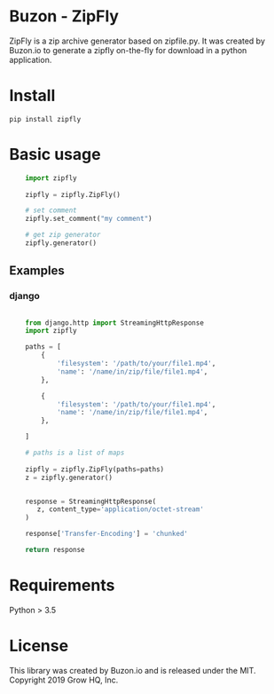 # Buzon - ZipFly

ZipFly is a zip archive generator based on zipfile.py.
It was created by Buzon.io to generate a zipfly on-the-fly for download in a python application.


# Install
    pip install zipfly

# Basic usage

```python
    import zipfly
        
    zipfly = zipfly.ZipFly()

    # set comment
    zipfly.set_comment("my comment")

    # get zip generator
    zipfly.generator()

```

## Examples

### django

```python
    
    from django.http import StreamingHttpResponse
    import zipfly

    paths = [
        {
            'filesystem': '/path/to/your/file1.mp4',
            'name': '/name/in/zip/file/file1.mp4', 
        },

        {
            'filesystem': '/path/to/your/file1.mp4',
            'name': '/name/in/zip/file/file1.mp4', 
        },        

    ]

    # paths is a list of maps
        
    zipfly = zipfly.ZipFly(paths=paths)
    z = zipfly.generator()


    response = StreamingHttpResponse(
       z, content_type='application/octet-stream'
    )          

    response['Transfer-Encoding'] = 'chunked'

    return response 
```


# Requirements
Python > 3.5

# License
This library was created by Buzon.io and is released under the MIT. Copyright 2019 Grow HQ, Inc.